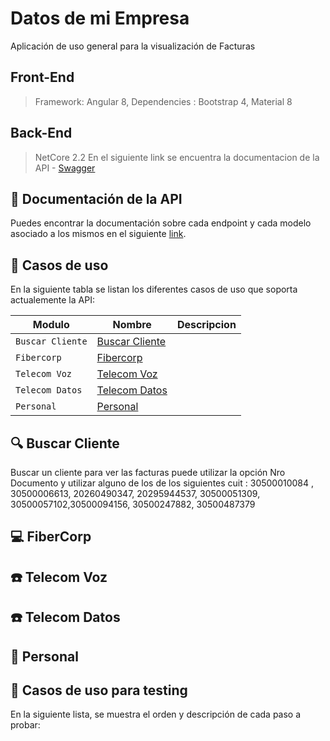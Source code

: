 # Datos de mi Empresa

Aplicación de uso general para la visualización de Facturas

## Front-End
> Framework: Angular 8,
> Dependencies : Bootstrap 4, Material 8

## Back-End
> NetCore 2.2
En el siguiente link se encuentra la documentacion de la API - [Swagger](https://desktopdesa.fibercorp.com.ar/v2/swagger/index.html) 

## :blue_book: Documentación de la API

Puedes encontrar la documentación sobre cada endpoint y cada modelo asociado a los mismos en el siguiente [link](https://gestiondesa.fibercorp.com.ar/v2/swagger).

## :orange_book: Casos de uso 

En la siguiente tabla se listan los diferentes casos de uso que soporta actualemente la API:

|              Modulo               |                                     Nombre                                      |                          Descripcion                           |
| --- | --- | --- |
| `Buscar Cliente` | [Buscar Cliente](#mag-buscar-cliente) |  |
| `Fibercorp` | [Fibercorp](#computer-fibercorp) |  |
| `Telecom Voz` | [Telecom Voz](#phone-telecom-voz) |  |
| `Telecom Datos` | [Telecom Datos](#phone-telecom-datos) |  |
| `Personal` | [Personal](#iphone-personal) |  |

## :mag: Buscar Cliente

Buscar un cliente para ver las facturas puede utilizar la opción Nro Documento y utilizar alguno de los  de los siguientes  cuit : 30500010084 , 30500006613, 20260490347, 20295944537, 30500051309, 30500057102,30500094156,  30500247882, 30500487379



## :computer: FiberCorp

## :phone: Telecom Voz

## :phone: Telecom Datos

## :iphone: Personal


## :green_book: Casos de uso para testing

En la siguiente lista, se muestra el orden y descripción de cada paso a probar:




